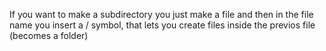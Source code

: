 If you want to make a subdirectory you just make a file and then in the file name you insert a / symbol, that lets you create files inside the previos file (becomes a folder)
